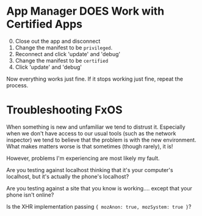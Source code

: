 App Manager DOES Work with Certified Apps
====

0. Close out the app and disconnect
0. Change the manifest to be `privileged`.
0. Reconnect and click 'update' and 'debug'
0. Change the manifest to be `certified`
0. Click 'update' and 'debug'

Now everything works just fine. If it stops working just fine, repeat the process.

Troubleshooting FxOS
====

When something is new and unfamiliar we tend to distrust it.
Especially when we don't have access to our usual tools
(such as the network inspector)
we tend to believe that the problem is with the new environment.
What makes matters worse is that sometimes (though rarely), it is!

However, problems I'm experiencing are most likely my fault.

Are you testing against localhost thinking that it's your computer's localhost, but it's actually the phone's localhost?

Are you testing against a site that you know is working.... except that your phone isn't online?

Is the XHR implementation passing `{ mozAnon: true, mozSystem: true }`?

